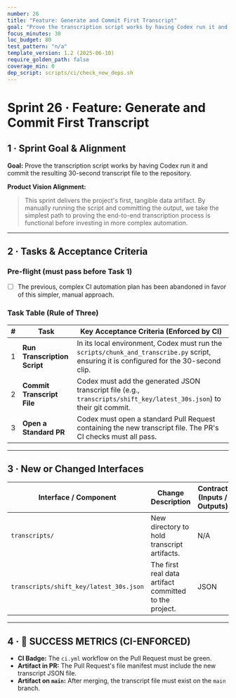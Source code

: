 ```yaml
---
number: 26
title: "Feature: Generate and Commit First Transcript"
goal: "Prove the transcription script works by having Codex run it and commit the resulting 30-second transcript file to the repository."
focus_minutes: 30
loc_budget: 80
test_pattern: "n/a"
template_version: 1.2 (2025-06-10)
require_golden_path: false
coverage_min: 0
dep_script: scripts/ci/check_new_deps.sh
---
```


# Sprint 26 · Feature: Generate and Commit First Transcript

## 1 · Sprint Goal & Alignment
**Goal:** Prove the transcription script works by having Codex run it and commit the resulting 30-second transcript file to the repository.

**Product Vision Alignment:** 
> This sprint delivers the project's first, tangible data artifact. By manually running the script and committing the output, we take the simplest path to proving the end-to-end transcription process is functional before investing in more complex automation.

---

## 2 · Tasks & Acceptance Criteria

### Pre-flight (must pass before Task 1)
- [ ] The previous, complex CI automation plan has been abandoned in favor of this simpler, manual approach.

### Task Table (Rule of Three)

| # | Task | Key Acceptance Criteria (Enforced by CI) |
|---|---|---|
| 1 | **Run Transcription Script** | In its local environment, Codex must run the `scripts/chunk_and_transcribe.py` script, ensuring it is configured for the 30-second clip. |
| 2 | **Commit Transcript File** | Codex must add the generated JSON transcript file (e.g., `transcripts/shift_key/latest_30s.json`) to their git commit. |
| 3 | **Open a Standard PR** | Codex must open a standard Pull Request containing the new transcript file. The PR's CI checks must all pass. |

---

## 3 · New or Changed Interfaces
| Interface / Component | Change Description | Contract (Inputs / Outputs) |
|---|---|---|
| `transcripts/` | New directory to hold transcript artifacts. | N/A |
| `transcripts/shift_key/latest_30s.json` | The first real data artifact committed to the project. | JSON |

---

## 4 · 🎯 SUCCESS METRICS (CI-ENFORCED)

*   **CI Badge:** The `ci.yml` workflow on the Pull Request must be green.
*   **Artifact in PR:** The Pull Request's file manifest must include the new transcript JSON file.
*   **Artifact on `main`:** After merging, the transcript file must exist on the `main` branch. 